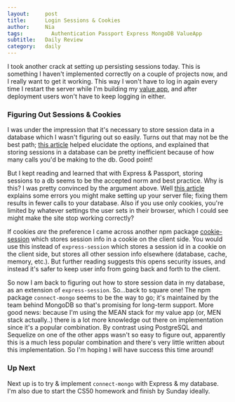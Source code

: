```yaml
---
layout:     post
title:      Login Sessions & Cookies
author:     Nia
tags: 		  Authentication Passport Express MongoDB ValueApp
subtitle:  	Daily Review
category:   daily
---
```


I took another crack at setting up persisting sessions today. This is something I haven't implemented correctly on a couple of projects now, and I really want to get it working. This way I won't have to log in again every time I restart the server while I'm building my [value app](https://niamurrell.github.io/search/index.html#ValueApp), and after deployment users won't have to keep logging in either.

### Figuring Out Sessions & Cookies

I was under the impression that it's necessary to store session data in a database which I wasn't figuring out so easily. Turns out that may not be the best path; [this article](http://nodewebapps.com/2017/06/18/how-do-nodejs-sessions-work/) helped elucidate the options, and explained that storing sessions in a database can be pretty inefficient because of how many calls you'd be making to the db. Good point!

But I kept reading and learned that with Express & Passport, storing sessions to a db seems to be the accepted norm and best practice. Why is this? I was pretty convinced by the argument above. Well [this article](https://www.airpair.com/express/posts/expressjs-and-passportjs-sessions-deep-dive) explains some errors you might make setting up your server file; fixing them results in fewer calls to your database. Also if you use only cookies, you're limited by whatever settings the user sets in their browser, which I could see might make the site stop working correctly?

If cookies *are* the preference I came across another npm package [cookie-session](https://www.npmjs.com/package/cookie-session) which stores session info in a cookie on the client side. You would use this instead of `express-session` which stores a session id in a cookie on the client side, but stores all other session info elsewhere (database, cache, memory, etc.). But further reading suggests this opens security issues, and instead it's safer to keep user info from going back and forth to the client.

So now I am back to figuring out how to store session data in my database, as an extension of `express-session`. So...back to square one! The npm package `connect-mongo` seems to be the way to go; it's maintained by the team behind MongoDB so that's promising for long-term support. More good news: because I'm using the MEAN stack for my value app (or, MEN stack actually..) there is a lot more knowledge out there on implementation since it's a popular combination. By contrast using PostgreSQL and Sequelize on one of the other apps wasn't so easy to figure out, apparently this is a much less popular combination and there's very little written about this implementation. So I'm hoping I will have success this time around!


### Up Next

Next up is to try & implement `connect-mongo` with Express & my database. I'm also due to start the CS50 homework and finish by Sunday ideally.